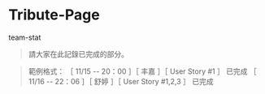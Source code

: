 # Tribute-Page
team-stat

>  請大家在此記錄已完成的部分。

>  範例格式：
> ［ 11/15 -- 20：00 ］［ 丰嘉 ］［ User Story #1 ］ 已完成
［ 11/16 -- 22：06 ］［ 舒婷 ］［ User Story #1,2,3 ］ 已完成
